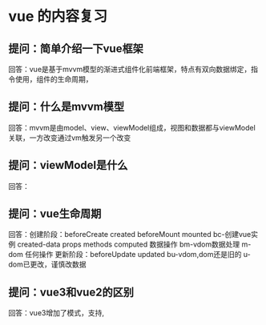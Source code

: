 # vue 的内容复习

## 提问：简单介绍一下vue框架
回答：vue是基于mvvm模型的渐进式组件化前端框架，特点有双向数据绑定，指令使用，组件的生命周期，

## 提问：什么是mvvm模型
回答：mvvm是由model、view、viewModel组成，视图和数据都与viewModel关联，一方改变通过vm触发另一个改变

## 提问：viewModel是什么
回答：

## 提问：vue生命周期
回答：创建阶段：beforeCreate created beforeMount mounted 
bc-创建vue实例 created-data props methods computed 数据操作 bm-vdom数据处理 m-dom 任何操作
更新阶段：beforeUpdate updated
bu-vdom,dom还是旧的
u-dom已更改，谨慎改数据


## 提问：vue3和vue2的区别
回答：vue3增加了模式，支持,